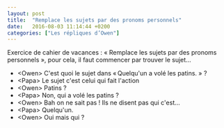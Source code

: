 ```yaml
---
layout: post
title:  "Remplace les sujets par des pronoms personnels"
date:   2016-08-03 11:14:44 +0200
categories: ["Les répliques d’Owen"]
---
```


Exercice de cahier de vacances : « Remplace les sujets par des pronoms
personnels », pour cela, il faut commencer par trouver le sujet…

-   \<Owen\> C'est quoi le sujet dans « Quelqu'un a volé les patins. » ?
-   \<Papa\> Le sujet c'est celui qui fait l'action
-   \<Owen\> Patins ?
-   \<Papa\> Non, qui a volé les patins ?
-   \<Owen\> Bah on ne sait pas ! Ils ne disent pas qui c'est…
-   \<Papa\> Quelqu'un.
-   \<Owen\> Oui mais qui ?
